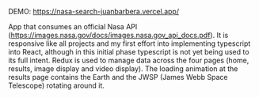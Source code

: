 DEMO: https://nasa-search-juanbarbera.vercel.app/

App that consumes an official Nasa API (https://images.nasa.gov/docs/images.nasa.gov_api_docs.pdf). It is responsive like all projects and my first effort into implementing typescript into React, although in this initial phase typescript is not yet being used to its full intent. Redux is used to manage data across the four pages (home, results, image display and video display). The loading animation at the results page contains the Earth and the JWSP (James Webb Space Telescope) rotating around it.
